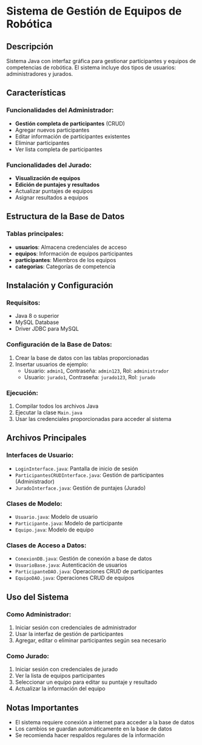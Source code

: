 # Sistema de Gestión de Equipos de Robótica

## Descripción
Sistema Java con interfaz gráfica para gestionar participantes y equipos de competencias de robótica. El sistema incluye dos tipos de usuarios: administradores y jurados.

## Características

### Funcionalidades del Administrador:
- **Gestión completa de participantes** (CRUD)
- Agregar nuevos participantes
- Editar información de participantes existentes
- Eliminar participantes
- Ver lista completa de participantes

### Funcionalidades del Jurado:
- **Visualización de equipos**
- **Edición de puntajes y resultados**
- Actualizar puntajes de equipos
- Asignar resultados a equipos

## Estructura de la Base de Datos

### Tablas principales:
- **usuarios**: Almacena credenciales de acceso
- **equipos**: Información de equipos participantes
- **participantes**: Miembros de los equipos
- **categorias**: Categorías de competencia

## Instalación y Configuración

### Requisitos:
- Java 8 o superior
- MySQL Database
- Driver JDBC para MySQL

### Configuración de la Base de Datos:
1. Crear la base de datos con las tablas proporcionadas
2. Insertar usuarios de ejemplo:
   - Usuario: `admin1`, Contraseña: `admin123`, Rol: `administrador`
   - Usuario: `jurado1`, Contraseña: `jurado123`, Rol: `jurado`

### Ejecución:
1. Compilar todos los archivos Java
2. Ejecutar la clase `Main.java`
3. Usar las credenciales proporcionadas para acceder al sistema

## Archivos Principales

### Interfaces de Usuario:
- `LoginInterface.java`: Pantalla de inicio de sesión
- `ParticipantesCRUDInterface.java`: Gestión de participantes (Administrador)
- `JuradoInterface.java`: Gestión de puntajes (Jurado)

### Clases de Modelo:
- `Usuario.java`: Modelo de usuario
- `Participante.java`: Modelo de participante
- `Equipo.java`: Modelo de equipo

### Clases de Acceso a Datos:
- `ConexionDB.java`: Gestión de conexión a base de datos
- `UsuarioBase.java`: Autenticación de usuarios
- `ParticipanteDAO.java`: Operaciones CRUD de participantes
- `EquipoDAO.java`: Operaciones CRUD de equipos

## Uso del Sistema

### Como Administrador:
1. Iniciar sesión con credenciales de administrador
2. Usar la interfaz de gestión de participantes
3. Agregar, editar o eliminar participantes según sea necesario

### Como Jurado:
1. Iniciar sesión con credenciales de jurado
2. Ver la lista de equipos participantes
3. Seleccionar un equipo para editar su puntaje y resultado
4. Actualizar la información del equipo

## Notas Importantes
- El sistema requiere conexión a internet para acceder a la base de datos
- Los cambios se guardan automáticamente en la base de datos
- Se recomienda hacer respaldos regulares de la información 